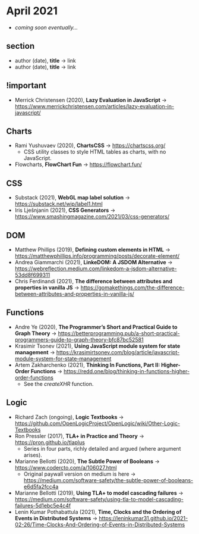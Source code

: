 # April 2021

+ *coming soon eventually...*

## section

+ author (date), **title** &#8594; link
+ author (date), **title** &#8594; link

## !important

+ Merrick Christensen (2020), **Lazy Evaluation in JavaScript** &#8594; https://www.merrickchristensen.com/articles/lazy-evaluation-in-javascript/

## Charts

+ Rami Yushuvaev (2020), **ChartsCSS** &#8594; https://chartscss.org/
  + CSS utility classes to style HTML tables as charts, with no JavaScript.
+ Flowcharts, **FlowChart Fun** &#8594; https://flowchart.fun/

## CSS

+ Substack (2021), **WebGL map label solution** &#8594; https://substack.net/wip/label1.html
+ Iris Lješnjanin (2021), **CSS Generators** &#8594; https://www.smashingmagazine.com/2021/03/css-generators/

## DOM

+ Matthew Phillips (2019), **Defining custom elements in HTML** &#8594; https://matthewphillips.info/programming/posts/decorate-element/
+ Andrea Giammarchi (2021), **LinkeDOM: A JSDOM Alternative** &#8594; https://webreflection.medium.com/linkedom-a-jsdom-alternative-53dd8f699311
+ Chris Ferdinandi (2021), **The difference between attributes and properties in vanilla JS** &#8594; https://gomakethings.com/the-difference-between-attributes-and-properties-in-vanilla-js/

## Functions

+ Andre Ye (2020), **The Programmer’s Short and Practical Guide to Graph Theory** &#8594; https://betterprogramming.pub/a-short-practical-programmers-guide-to-graph-theory-bfc87bc52581
+ Krasimir Tsonev (2021), **Using JavaScript module system for state management** &#8594; https://krasimirtsonev.com/blog/article/javascript-module-system-for-state-management
+ Artem Zakharchenko (2021), **Thinking In Functions, Part II: Higher-Order Functions** &#8594; https://redd.one/blog/thinking-in-functions-higher-order-functions
  + See the *createXHR* function.

## Logic

+ Richard Zach (ongoing), **Logic Textbooks** &#8594; https://github.com/OpenLogicProject/OpenLogic/wiki/Other-Logic-Textbooks
+ Ron Pressler (2017), **TLA+ in Practice and Theory** &#8594; https://pron.github.io/tlaplus
  - Series in four parts, richly detailed and argued (where argument arises).
+ Marianne Bellotti (2020), **The Subtle Power of Booleans** &#8594; https://www.codercto.com/a/106027.html
  - Original paywall version on medium is here &#8594; https://medium.com/software-safety/the-subtle-power-of-booleans-e6d5fa2fcc4a
+ Marianne Bellotti (2019), **Using TLA+ to model cascading failures** &#8594; https://medium.com/software-safety/using-tla-to-model-cascading-failures-5d1ebc5e4c4f
+ Lenin Kumar Pothabattula (2021), **Time, Clocks and the Ordering of Events in Distributed Systems** &#8594; https://leninkumar31.github.io/2021-02-26/Time-Clocks-And-Ordering-of-Events-in-Distributed-Systems
